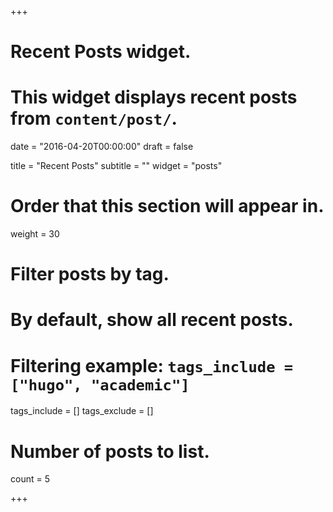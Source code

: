 +++
# Recent Posts widget.
# This widget displays recent posts from `content/post/`.

date = "2016-04-20T00:00:00"
draft = false

title = "Recent Posts"
subtitle = ""
widget = "posts"

# Order that this section will appear in.
weight = 30

# Filter posts by tag.
#  By default, show all recent posts.
#  Filtering example: `tags_include = ["hugo", "academic"]`
tags_include = []
tags_exclude = []

# Number of posts to list.
count = 5

+++


